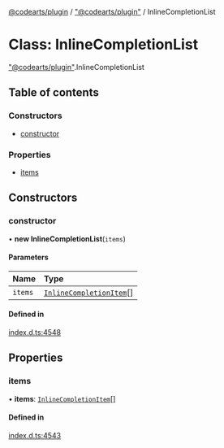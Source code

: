 [@codearts/plugin](../README.md) / ["@codearts/plugin"](../modules/_codearts_plugin_.md) / InlineCompletionList

# Class: InlineCompletionList

["@codearts/plugin"](../modules/_codearts_plugin_.md).InlineCompletionList

## Table of contents

### Constructors

- [constructor](codearts_plugin_.InlineCompletionList.md#constructor)

### Properties

- [items](codearts_plugin_.InlineCompletionList.md#items)

## Constructors

### constructor

• **new InlineCompletionList**(`items`)

#### Parameters

| Name | Type |
| :------ | :------ |
| `items` | [`InlineCompletionItem`](codearts_plugin_.InlineCompletionItem.md)[] |

#### Defined in

[index.d.ts:4548](https://github.com/huaweicloud/cloudide-plugin-api/blob/a4193a8/index.d.ts#L4548)

## Properties

### items

• **items**: [`InlineCompletionItem`](codearts_plugin_.InlineCompletionItem.md)[]

#### Defined in

[index.d.ts:4543](https://github.com/huaweicloud/cloudide-plugin-api/blob/a4193a8/index.d.ts#L4543)
